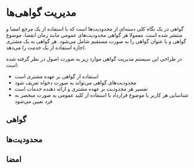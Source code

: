 # مدیریت گواهی‌ها

گواهی در یک نگاه کلی دسته‌ای از محدودیت‌ها است که با استفاده از یک مرجع امضا و منتشر شده است. معمولا هر گواهی محدودیت‌های عمومی مانند زمان انقضا، موضوع گواهی و یا عنوان گواهی را به صورت مستقیم شامل می‌شود. هر گواهی به یک مشتری اجازه استفاده از یک خدمت را می‌دهد.

در طراحی این سیستم مدیریت گواهی موارد زیر به صورت اصول در نظر گرفته شده است:

- استفاده از گواهی بر عهده مشتری است
- محدودیت‌های گواهی می‌تواند به صورت دخواه تعریف شود
- تفسیر هر محدودیت بر عهده مشتری و ارائه دهنده خدمات است
- شناسایی هر کاربر یا موضوع قرارداد با استفاده از کلید عمومی به صورت منحصر به فرد تعیین می‌شود

## گواهی

## محدودیت‌ها

## امضا

